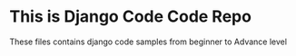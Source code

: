 # This is Django Code Code Repo
<p> These files contains django code samples from beginner to Advance level</p>